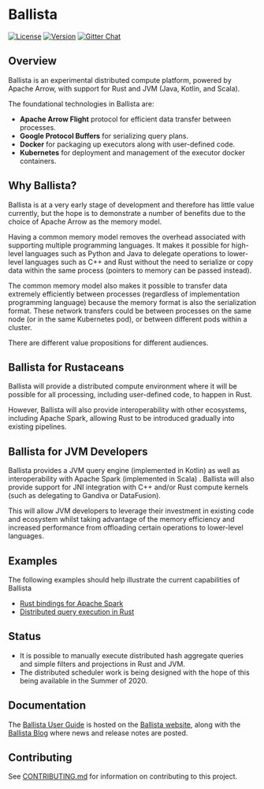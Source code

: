 # Ballista

[![License](https://img.shields.io/badge/License-Apache%202.0-blue.svg)](https://opensource.org/licenses/Apache-2.0)
[![Version](https://img.shields.io/crates/v/ballista.svg)](https://crates.io/crates/ballista)
[![Gitter Chat](https://badges.gitter.im/ballista-rs/community.svg)](https://gitter.im/ballista-rs/community?utm_source=badge&utm_medium=badge&utm_campaign=pr-badge&utm_content=badge)

## Overview

Ballista is an experimental distributed compute platform, powered by Apache Arrow, with support for Rust and JVM (Java, Kotlin, and Scala).

The foundational technologies in Ballista are:

- **Apache Arrow Flight** protocol for efficient data transfer between processes.
- **Google Protocol Buffers** for serializing query plans.
- **Docker** for packaging up executors along with user-defined code.
- **Kubernetes** for deployment and management of the executor docker containers.

## Why Ballista?

Ballista is at a very early stage of development and therefore has little value currently, but the hope is to demonstrate a number of benefits due to the choice of Apache Arrow as the memory model.

Having a common memory model removes the overhead associated with supporting multiple programming languages. It makes it possible for high-level languages such as Python and Java to delegate operations to lower-level languages such as C++ and Rust without the need to serialize or copy data within the same process (pointers to memory can be passed instead).

The common memory model also makes it possible to transfer data extremely efficiently between processes (regardless of implementation programming language) because the memory format is also the serialization format. These network transfers could be between processes on the same node (or in the same Kubernetes pod), or between different pods within a cluster.

There are different value propositions for different audiences.

## Ballista for Rustaceans

Ballista will provide a distributed compute environment where it will be possible for all processing, including user-defined code, to happen in Rust.

However, Ballista will also provide interoperability with other ecosystems, including Apache Spark, allowing Rust to be introduced gradually into existing pipelines.

## Ballista for JVM Developers

Ballista provides a JVM query engine (implemented in Kotlin) as well as interoperability with Apache Spark (implemented in Scala) . Ballista will also provide support for JNI integration with C++ and/or Rust compute kernels (such as delegating to Gandiva or DataFusion).

This will allow JVM developers to leverage their investment in existing code and ecosystem whilst taking advantage of the memory efficiency and increased performance from offloading certain operations to lower-level languages.

## Examples

The following examples should help illustrate the current capabilities of Ballista

- [Rust bindings for Apache Spark](https://github.com/ballista-compute/ballista/tree/master/rust/examples/apache-spark-rust-bindings)
- [Distributed query execution in Rust](https://github.com/ballista-compute/ballista/tree/master/rust/examples/parallel-aggregate)

## Status

- It is possible to manually execute distributed hash aggregate queries and simple filters and projections in Rust and JVM.
- The distributed scheduler work is being designed with the hope of this being available in the Summer of 2020.

## Documentation

The [Ballista User Guide](https://ballistacompute.org/docs/) is hosted on the [Ballista website](https://ballistacompute.org/), along with the [Ballista Blog](https://ballistacompute.org/) where news and release notes are posted.
## Contributing

See [CONTRIBUTING.md](CONTRIBUTING.md) for information on contributing to this project.





